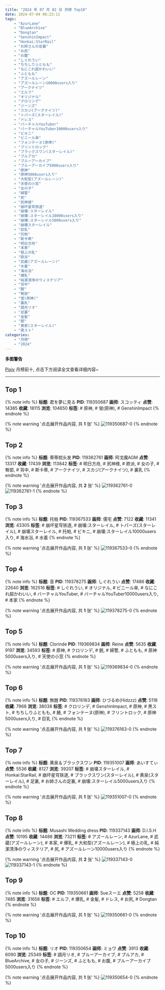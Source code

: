 ```yaml
---
title: "2024 年 07 月 02 日 月榜 Top10"
date: 2024-07-04 06:23:11
tags:
    - "AzurLane"
    - "BlueArchive"
    - "Dongtan"
    - "GenshinImpact"
    - "Honkai:StarRail"
    - "お姉さんの足裏"
    - "お尻"
    - "お腹"
    - "しぐれうい"
    - "ちちしりふともも"
    - "なにこれ超かわいい"
    - "ふともも"
    - "アズールレーン"
    - "アズールレーン10000users入り"
    - "アークナイツ"
    - "エルフ"
    - "オリジナル"
    - "クロリンデ"
    - "ジーンズ"
    - "スカジ(アークナイツ)"
    - "トパーズ(スターレイル)"
    - "ドレス"
    - "バーチャルYouTuber"
    - "バーチャルYouTuber10000users入り"
    - "ビキニ"
    - "ビニール傘"
    - "フォンテーヌ(原神)"
    - "フリントロック"
    - "ブラックスワン(スターレイル)"
    - "ブルアカ"
    - "ブルーアーカイブ"
    - "ブルーアーカイブ5000users入り"
    - "原神"
    - "原神5000users入り"
    - "大和型(アズールレーン)"
    - "天使の小窓"
    - "女の子"
    - "婦警"
    - "尻"
    - "尻神様"
    - "崩坏星穹铁道"
    - "崩壊:スターレイル"
    - "崩壊:スターレイル10000users入り"
    - "崩壊:スターレイル5000users入り"
    - "崩壊スターレイル"
    - "巨乳"
    - "托帕"
    - "斯卡蒂"
    - "明日方舟"
    - "本家"
    - "極上の乳"
    - "欧派"
    - "武蔵(アズールレーン)"
    - "水着"
    - "海水浴"
    - "爆乳"
    - "純潔清浄のウィステリア"
    - "背中"
    - "腋"
    - "臀部"
    - "蛍(原神)"
    - "裏乳"
    - "調月リオ"
    - "足裏"
    - "金髪"
    - "銃"
    - "黄泉(スターレイル)"
    - "黒スト"
categories:
    - "月榜"
    - "2024"
---
```


<i class="fa fa-triangle-exclamation"></i>**多图警告**<i class="fa fa-triangle-exclamation"></i>

[Pixiv](https://www.pixiv.net/) 月榜前十, 点击下方阅读全文查看详细内容~

<!-- more -->

---

## Top 1

{% note info %}
**标题**: 君を夢に見る
**PID**: 119350687 **画师**: スコッティ
**点赞**: 14385 **收藏**: 18115 **浏览**: 104650
**标签**: # 原神, # 蛍(原神), # GenshinImpact
{% endnote %}

{% note warning '点击展开作品内容, 共 **1** 张' %}
![119350687-0](https://i.pixiv.re/img-original/img/2024/06/05/00/00/27/119350687_p0.jpg)
{% endnote %}

## Top 2

{% note info %}
**标题**: 蒂蒂梳头发
**PID**: 119362761 **画师**: 阿戈魔AGM
**点赞**: 13317 **收藏**: 17439 **浏览**: 113842
**标签**: # 明日方舟, # 尻神様, # 欧派, # 女の子, # 臀部, # 背中, # 斯卡蒂, # アークナイツ, # スカジ(アークナイツ), # 裏乳
{% endnote %}

{% note warning '点击展开作品内容, 共 **2** 张' %}
![119362761-0](https://i.pixiv.re/img-original/img/2024/06/05/13/11/58/119362761_p0.jpg)
![119362761-1](https://i.pixiv.re/img-original/img/2024/06/05/13/11/58/119362761_p1.jpg)
{% endnote %}

## Top 3

{% note info %}
**标题**: 托帕
**PID**: 119367533 **画师**: 儒宅
**点赞**: 7122 **收藏**: 11341 **浏览**: 43305
**标签**: # 崩坏星穹铁道, # 崩壊:スターレイル, # トパーズ(スターレイル), # 崩壊スターレイル, # 托帕, # ビキニ, # 崩壊:スターレイル10000users入り, # 海水浴, # 水着
{% endnote %}

{% note warning '点击展开作品内容, 共 **1** 张' %}
![119367533-0](https://i.pixiv.re/img-original/img/2024/06/05/18/00/08/119367533_p0.jpg)
{% endnote %}

## Top 4

{% note info %}
**标题**: 音
**PID**: 119378275 **画师**: しぐれうい
**点赞**: 17486 **收藏**: 22640 **浏览**: 162516
**标签**: # しぐれうい, # オリジナル, # ビニール傘, # なにこれ超かわいい, # バーチャルYouTuber, # バーチャルYouTuber10000users入り, # 本家
{% endnote %}

{% note warning '点击展开作品内容, 共 **1** 张' %}
![119378275-0](https://i.pixiv.re/img-original/img/2024/06/06/00/00/21/119378275_p0.jpg)
{% endnote %}

## Top 5

{% note info %}
**标题**: Clorinde
**PID**: 119369834 **画师**: Reine
**点赞**: 5635 **收藏**: 9197 **浏览**: 34593
**标签**: # 原神, # クロリンデ, # 銃, # 婦警, # ふともも, # 原神5000users入り, # 天使の小窓
{% endnote %}

{% note warning '点击展开作品内容, 共 **1** 张' %}
![119369834-0](https://i.pixiv.re/img-original/img/2024/06/05/19/31/14/119369834_p0.jpg)
{% endnote %}

## Top 6

{% note info %}
**标题**: 無題
**PID**: 119376163 **画师**: ひづるめ(Hidzzz)
**点赞**: 5118 **收藏**: 7968 **浏览**: 38038
**标签**: # クロリンデ, # GenshinImpact, # 原神, # 黒スト, # ちちしりふともも, # 腋, # フォンテーヌ(原神), # フリントロック, # 原神5000users入り, # 巨乳
{% endnote %}

{% note warning '点击展开作品内容, 共 **1** 张' %}
![119376163-0](https://i.pixiv.re/img-original/img/2024/06/05/22/58/21/119376163_p0.jpg)
{% endnote %}

## Top 7

{% note info %}
**标题**: 黄泉＆ブラックスワン
**PID**: 119351007 **画师**: あいすてぃ
**点赞**: 5536 **收藏**: 8127 **浏览**: 39207
**标签**: # 崩壊スターレイル, # Honkai:StarRail, # 崩坏星穹铁道, # ブラックスワン(スターレイル), # 黄泉(スターレイル), # 足裏, # お姉さんの足裏, # 崩壊:スターレイル5000users入り
{% endnote %}

{% note warning '点击展开作品内容, 共 **1** 张' %}
![119351007-0](https://i.pixiv.re/img-original/img/2024/06/05/00/04/27/119351007_p0.jpg)
{% endnote %}

## Top 8

{% note info %}
**标题**: Musashi Wedding dress
**PID**: 119337143 **画师**: D.I.S.H
**点赞**: 10195 **收藏**: 14488 **浏览**: 73211
**标签**: # アズールレーン, # AzurLane, # 武蔵(アズールレーン), # 本家, # 爆乳, # 大和型(アズールレーン), # 極上の乳, # 純潔清浄のウィステリア, # 尻, # アズールレーン10000users入り
{% endnote %}

{% note warning '点击展开作品内容, 共 **2** 张' %}
![119337143-0](https://i.pixiv.re/img-original/img/2024/06/04/15/11/22/119337143_p0.png)
![119337143-1](https://i.pixiv.re/img-original/img/2024/06/04/15/11/22/119337143_p1.png)
{% endnote %}

## Top 9

{% note info %}
**标题**: OC
**PID**: 119350661 **画师**: Sueスーエ
**点赞**: 5258 **收藏**: 7485 **浏览**: 31658
**标签**: # エルフ, # 爆乳, # 金髪, # ドレス, # お尻, # Dongtan
{% endnote %}

{% note warning '点击展开作品内容, 共 **1** 张' %}
![119350661-0](https://i.pixiv.re/img-original/img/2024/06/05/00/00/19/119350661_p0.png)
{% endnote %}

## Top 10

{% note info %}
**标题**: リオ
**PID**: 119350654 **画师**: ミョワ
**点赞**: 3913 **收藏**: 6090 **浏览**: 25349
**标签**: # 調月リオ, # ブルーアーカイブ, # ブルアカ, # BlueArchive, # 女の子, # ジーンズ, # ふともも, # お腹, # ブルーアーカイブ5000users入り
{% endnote %}

{% note warning '点击展开作品内容, 共 **1** 张' %}
![119350654-0](https://i.pixiv.re/img-original/img/2024/06/05/00/00/17/119350654_p0.png)
{% endnote %}
